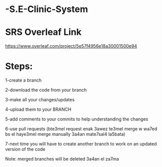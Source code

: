 # -S.E-Clinic-System

# SRS Overleaf Link
https://www.overleaf.com/project/5e57f4956e18a30001500e94

# Steps:
1-create a branch

2-download the code from your branch

3-make all your changes/updates

4-upload them to your BRANCH

5-add comments to your commits to help understanding the changes

6-use pull requests (bte3mel request enak 3awez te3mel merge w wa7ed bs el haye3mel merge manually 3a4an mate7sal4 la5bata)

7-next time you will have to create another branch to work on an updated version of the code

Note: merged branches will be deleted 3a4an el za7ma
